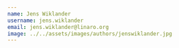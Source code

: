 ```yaml
---
name: Jens Wiklander
username: jens.wiklander
email: jens.wiklander@linaro.org
image: ../../assets/images/authors/jenswiklander.jpg
---
```

